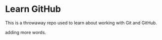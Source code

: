 # Learn GitHub

This is a throwaway repo used to learn about working with Git and GitHub.

adding more words.
